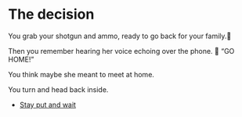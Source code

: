 # The decision

You grab your shotgun and ammo, ready to go back for your family.🔫

Then you remember hearing her voice echoing over the phone. 📱
“GO HOME!”

You think maybe she meant to meet at home.

You turn and head back inside.

- [Stay put and wait](./scene4B.md)



